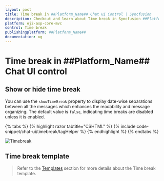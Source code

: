 ```yaml
---
layout: post
title: Time break in ##Platform_Name## Chat UI Control | Syncfusion
description: Checkout and learn about Time break in Syncfusion ##Platform_Name## Chat UI control of Syncfusion Essential JS 2 and more.
platform: ej2-asp-core-mvc
control: Time break
publishingplatform: ##Platform_Name##
documentation: ug
---
```


# Time break in ##Platform_Name## Chat UI control

## Show or hide time break

You can use the `showTimeBreak` property to display date-wise separations between all the messages which enhances the readability and message organizing. The default value is `false`, indicating time breaks are disabled unless it is enabled.

{% tabs %}
{% highlight razor tabtitle="CSHTML" %}
{% include code-snippet/chat-ui/timebreak/tagHelper %}
{% endhighlight %}
{% endtabs %}

![Timebreak](images/timebreak.png)

## Time break template

> Refer to the [Templates](./templates#time-break-template) section for more details about the Time break template.